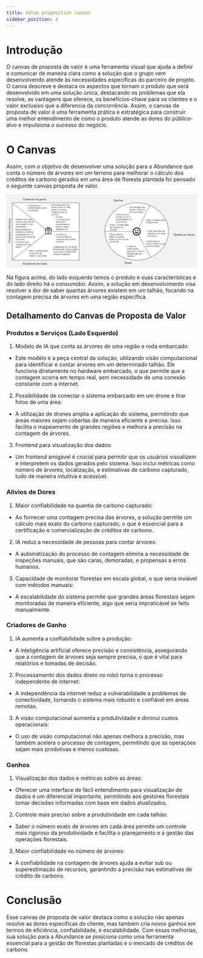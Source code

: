 ```yaml
---
title: Value proposition canvas  
sidebar_position: 3
---
```

# Introdução

O canvas de proposta de valor é uma ferramenta visual que ajuda a definir e comunicar de maneira clara como a solução que o grupo vem desenvolvendo atende às necessidades específicas do parceiro de projeto. O canva descreve e destaca os aspectos que tornam o produto que será desenvolvido em uma solução única, destacando os problemas que ela resolve, as vantagens que oferece, os benefícios-chave para os clientes e o valor exclusivo que a diferencia da concorrência. Assim, o canvas de proposta de valor é uma ferramenta prática e estratégica para construir uma melhor entendimento de como o produto atende as dores do público-alvo e impulsiona o sucesso do negócio.

# O Canvas

Assim, com o objetivo de desenvolver uma solução para a Abundance que conta o número de árvores em um terreno para melhorar o cálculo dos créditos de carbono gerados em uma área de floresta plantada foi pensado o seguinte canvas proposta de valor.

![Canvas ](../../../assets/sprint-1/canvas.jpg)

Na figura acima, do lado esquerdo temos o produto e suas características e do lado direito há o consumidor. Assim, a solução em desenvolvimento visa resolver a dor de saber quantas árvores existem em um talhão, focando na contagem precisa de árvores em uma região específica.

## Detalhamento do Canvas de Proposta de Valor

### Produtos e Serviços (Lado Esquerdo)

1. Modelo de IA que conta as árvores de uma região e roda embarcado:

- Este modelo é a peça central da solução, utilizando visão computacional para identificar e contar árvores em um determinado talhão. Ele funciona diretamente no hardware embarcado, o que permite que a contagem ocorra em tempo real, sem necessidade de uma conexão constante com a internet.

2. Possibilidade de conectar o sistema embarcado em um drone e tirar fotos de uma área:

- A utilização de drones amplia a aplicação do sistema, permitindo que áreas maiores sejam cobertas de maneira eficiente e precisa. Isso facilita o mapeamento de grandes regiões e melhora a precisão na contagem de árvores.

3. Frontend para visualização dos dados:

- Um frontend amigável é crucial para permitir que os usuários visualizem e interpretem os dados gerados pelo sistema. Isso inclui métricas como número de árvores, localização, e estimativas de carbono capturado, tudo de maneira intuitiva e acessível.

### Alivios de Dores

1. Maior confiabilidade na quantia de carbono capturado:

- Ao fornecer uma contagem precisa das árvores, a solução permite um cálculo mais exato do carbono capturado, o que é essencial para a certificação e comercialização de créditos de carbono.

2. IA reduz a necessidade de pessoas para contar árvores:

- A automatização do processo de contagem elimina a necessidade de inspeções manuais, que são caras, demoradas, e propensas a erros humanos.

3. Capacidade de monitorar florestas em escala global, o que seria inviável com métodos manuais:

- A escalabilidade do sistema permite que grandes áreas florestais sejam monitoradas de maneira eficiente, algo que seria impraticável se feito manualmente.

### Criadores de Ganho

1. IA aumenta a confiabilidade sobre a produção:

- A inteligência artificial oferece precisão e consistência, assegurando que a contagem de árvores seja sempre precisa, o que é vital para relatórios e tomadas de decisão.

2. Processamento dos dados direto no robô torna o processo independente de internet:

- A independência da internet reduz a vulnerabilidade a problemas de conectividade, tornando o sistema mais robusto e confiável em áreas remotas.

3. A visão computacional aumenta a produtividade e diminui custos operacionais:

- O uso de visão computacional não apenas melhora a precisão, mas também acelera o processo de contagem, permitindo que as operações sejam mais produtivas e menos custosas.

### Ganhos 

1. Visualização dos dados e métricas sobre as áreas:

- Oferecer uma interface de fácil entendimento para visualização de dados é um diferencial importante, permitindo aos gestores florestais tomar decisões informadas com base em dados atualizados.

2. Controle mais preciso sobre a produtividade em cada talhão:

- Saber o número exato de árvores em cada área permite um controle mais rigoroso da produtividade e facilita o planejamento e a gestão das operações florestais.

3. Maior confiabilidade no número de árvores:

- A confiabilidade na contagem de árvores ajuda a evitar sub ou superestimação de recursos, garantindo a precisão nas estimativas de crédito de carbono.

# Conclusão
Esse canvas de proposta de valor destaca como a solução não apenas resolve as dores específicas do cliente, mas também cria novos ganhos em termos de eficiência, confiabilidade, e escalabilidade. Com essas melhorias, sua solução para a Abundance se posiciona como uma ferramenta essencial para a gestão de florestas plantadas e o mercado de créditos de carbono.